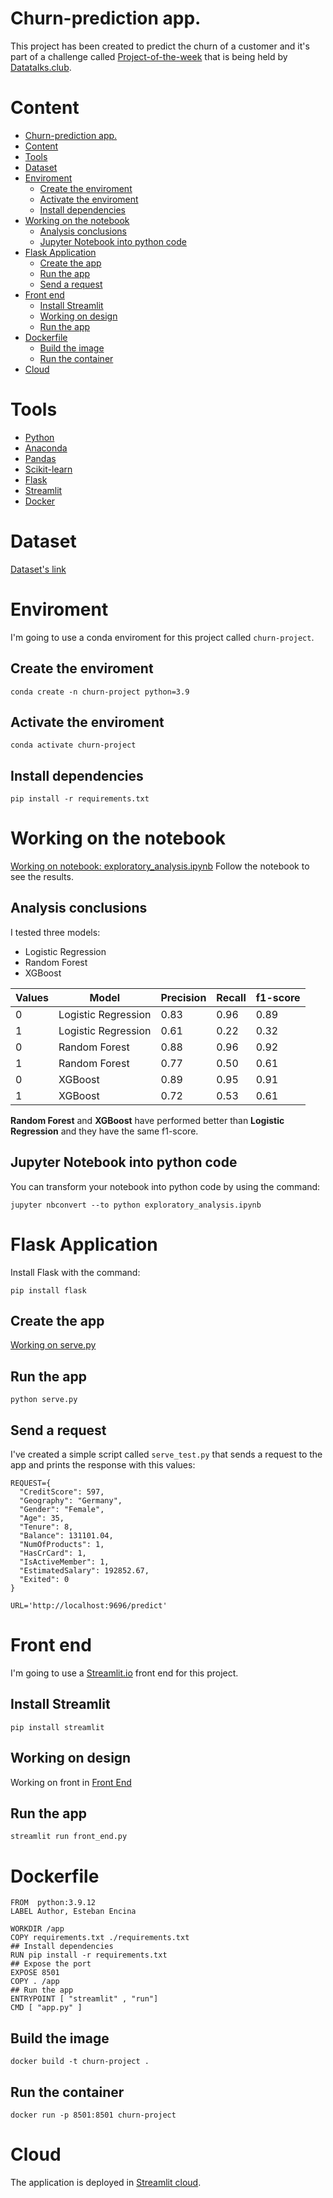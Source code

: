# Churn-prediction app.

This project has been created to predict the churn of a customer and it's part of a challenge called [Project-of-the-week](https://github.com/DataTalksClub/project-of-the-week/blob/main/2022-08-14-frontend.md) that is being held by [Datatalks.club](https://datatalks.club/slack.html).
# Content
- [Churn-prediction app.](#churn-prediction-app)
- [Content](#content)
- [Tools](#tools)
- [Dataset](#dataset)
- [Enviroment](#enviroment)
  - [Create the enviroment](#create-the-enviroment)
  - [Activate the enviroment](#activate-the-enviroment)
  - [Install dependencies](#install-dependencies)
- [Working on the notebook](#working-on-the-notebook)
  - [Analysis conclusions](#analysis-conclusions)
  - [Jupyter Notebook into python code](#jupyter-notebook-into-python-code)
- [Flask Application](#flask-application)
  - [Create the app](#create-the-app)
  - [Run the app](#run-the-app)
  - [Send a request](#send-a-request)
- [Front end](#front-end)
  - [Install Streamlit](#install-streamlit)
  - [Working on design](#working-on-design)
  - [Run the app](#run-the-app-1)
- [Dockerfile](#dockerfile)
  - [Build the image](#build-the-image)
  - [Run the container](#run-the-container)
- [Cloud](#cloud)
# Tools
-   [Python](https://www.python.org/)
-   [Anaconda](https://www.anaconda.com/products/distribution)
-   [Pandas](https://pandas.pydata.org/)
-   [Scikit-learn](https://scikit-learn.org/stable/)
-   [Flask](https://flask.palletsprojects.com/en/2.2.x/)
-   [Streamlit](https://streamlit.io/)
-   [Docker](https://www.docker.com/)

# Dataset
[Dataset's link](https://www.kaggle.com/datasets/shivan118/churn-modeling-dataset)

# Enviroment
I'm going to use a conda enviroment for this project called `churn-project`.
## Create the enviroment
```
conda create -n churn-project python=3.9
```
## Activate the enviroment
```
conda activate churn-project
```
## Install dependencies
```
pip install -r requirements.txt
```
# Working on the notebook
[Working on notebook: exploratory_analysis.ipynb](notebooks/exploratory_analysis.ipynb)
Follow the notebook to see the results.
## Analysis conclusions
I tested three models:
- Logistic Regression
- Random Forest
- XGBoost

| Values | Model               | Precision | Recall | f1-score |
|--------|---------------------|-----------|--------|----------|
| 0      | Logistic Regression | 0.83      | 0.96   | 0.89     |
| 1      | Logistic Regression | 0.61      | 0.22   | 0.32     |
| 0      | Random Forest       | 0.88      | 0.96   | 0.92     |
| 1      | Random Forest       | 0.77      | 0.50   | 0.61     |
| 0      | XGBoost             | 0.89      | 0.95   | 0.91     |
| 1      | XGBoost             | 0.72      | 0.53   | 0.61     |

**Random Forest** and **XGBoost** have performed better than **Logistic Regression** and they have the same f1-score.

## Jupyter Notebook into python code 
You can transform your notebook into python code by using the command:
```
jupyter nbconvert --to python exploratory_analysis.ipynb
```
# Flask Application
Install Flask with the command:
```
pip install flask
```
## Create the app
[Working on serve.py](serve.py)
## Run the app
```
python serve.py
```
## Send a request
I've created a simple script called `serve_test.py` that sends a request to the app and prints the response
with this values:
```
REQUEST={
  "CreditScore": 597,
  "Geography": "Germany",
  "Gender": "Female",
  "Age": 35,
  "Tenure": 8,
  "Balance": 131101.04,
  "NumOfProducts": 1,
  "HasCrCard": 1,
  "IsActiveMember": 1,
  "EstimatedSalary": 192852.67,
  "Exited": 0
}

URL='http://localhost:9696/predict'
```

# Front end
I'm going to use a [Streamlit.io](https://streamlit.io/) front end for this project.

## Install Streamlit
```
pip install streamlit
```
## Working on design
Working on front in [Front End](front_end.py)
## Run the app
```
streamlit run front_end.py
```
# Dockerfile
```
FROM  python:3.9.12
LABEL Author, Esteban Encina

WORKDIR /app
COPY requirements.txt ./requirements.txt
## Install dependencies
RUN pip install -r requirements.txt
## Expose the port
EXPOSE 8501
COPY . /app
## Run the app
ENTRYPOINT [ "streamlit" , "run"]
CMD [ "app.py" ]
```
## Build the image
```
docker build -t churn-project .
```
## Run the container
```
docker run -p 8501:8501 churn-project
```
# Cloud
The application is deployed in [Streamlit cloud](https://eeeds-churn-prediction-app-front-end-hxa1s8.streamlitapp.com/).